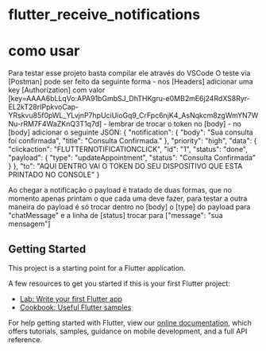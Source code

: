 # flutter_receive_notifications

# como usar
  Para testar esse projeto basta compilar ele através do VSCode
  O teste via [Postman] pode ser feito da seguinte forma
    - nos [Headers] adicionar uma key [Authorization] com valor [key=AAAA6bLLqVo:APA91bGmbSJ_DhTHKgru-e0MB2mE6j24RdXS8Ryr-EL2kT28rIPpkvoCap-YRskvu85f0pWL_YLvjnP7hpUciUioGq9_CrFpc6njK4_AsNqkcm8zgWmYN7WNu-rRM7F4WaZKnQ3T1q7d]
    - lembrar de trocar o token no [body]
    - no [body] adicionar o seguinte JSON:
       {
         "notification": {
            "body": "Sua consulta foi confirmada",
            "title": "Consulta Confirmada."
         },
         "priority": "high",
         "data": {
            "clickaction": "FLUTTERNOTIFICATIONCLICK",
            "id": "1",
            "status": "done",
            "payload": {
                  "type": "updateAppointment",
                  "status": "Consulta Confirmada"
            }
         },
         "to": "AQUI DENTRO VAI O TOKEN DO SEU DISPOSITIVO QUE ESTA PRINTADO NO CONSOLE"
      }

  Ao chegar a notificação o payload é tratado de duas formas, que no momento apenas printam o que cada uma deve fazer, para testar a outra maneira do payload é só trocar dentro no [body] o [type] do payload para "chatMessage"
  e a linha de [status] trocar para ["message": "sua mensagem"]

## Getting Started

This project is a starting point for a Flutter application.

A few resources to get you started if this is your first Flutter project:

- [Lab: Write your first Flutter app](https://flutter.dev/docs/get-started/codelab)
- [Cookbook: Useful Flutter samples](https://flutter.dev/docs/cookbook)

For help getting started with Flutter, view our
[online documentation](https://flutter.dev/docs), which offers tutorials,
samples, guidance on mobile development, and a full API reference.
